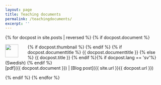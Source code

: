 ```yaml
---
layout: page
title: Teaching documents
permalink: /teachingdocuments/
excerpt: ''
---
```

{% for docpost in site.posts | reversed %}
{% if docpost.document %} 


{% if docpost.thumbnail %}
<a href="{{ docpost.document }}"><img style="height: 3em; width: 3em; float: left; margin-right: 30px" src="{{ docpost.thumbnail }}"></a>
{%  endif %}
{% if docpost.documenttitle %}
  {{ docpost.documenttitle }}
  {% else %}
  {{ docpost.title }}
{% endif %}<!--
-->{% if docpost.lang == 'sv'%}
  <span class="date">(Swedish)</span>
{% endif %}<br>
<span class="publink">[pdf]({{ docpost.document }}) | [Blog post]({{ site.url }}{{ docpost.url }})</span>

{% endif %}
{% endfor %}
